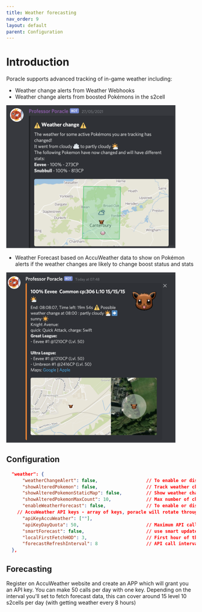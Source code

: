 ```yaml
---
title: Weather forecasting
nav_order: 9
layout: default
parent: Configuration
---
```


# Introduction

Poracle supports advanced tracking of in-game weather including:
* Weather change alerts from Weather Webhooks
* Weather change alerts from boosted Pokémons in the s2cell

<img src="../assets/weather-change-example.png" style="width: 450px">

* Weather Forecast based on AccuWeather data to show on Pokémon alerts if the weather changes are likely to change boost status and stats

<img src="../assets/weather-forecast-example.png" style="width: 450px">

## Configuration

```json
  "weather": {
      "weatherChangeAlert": false,                  // To enable or disable the weather change alerts
      "showAlteredPokemon": false,                  // Track weather changed pokémon to be able to be shown in DTS
      "showAlteredPokemonStaticMap": false,         // Show weather changed on static map
      "showAlteredPokemonMaxCount": 10,             // Max number of changed pokémon allowed per alert
      "enableWeatherForecast": false,               // To enable or disable weather forecast (using accuweather)
    // AccuWeather API keys - array of keys, poracle will rotate through keys
      "apiKeyAccuWeather": [""],
      "apiKeyDayQuota": 50,                         // Maximum API calls allowed per key per day
      "smartForecast": false,                       // use smart update of weather forecast (pull on demand if no weather data available for a given cell, otherwise will wait for next standard refresh)
      "localFirstFetchHOD": 3,                      // First hour of the day for the first API call (3am local seems best)
      "forecastRefreshInterval": 8                  // API call interval
  },
```

## Forecasting

Register on AccuWeather website and create an APP which will grant you an API key. You can make 50 calls per day with one key. Depending on the interval you'll set to fetch forecast data, this can cover around 15 level 10 s2cells per day (with getting weather every 8 hours)
